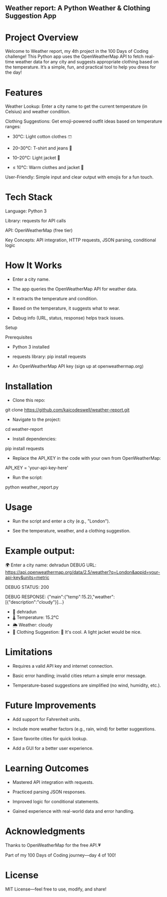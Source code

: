 ## Weather report: A Python Weather & Clothing Suggestion App

# Project Overview

Welcome to Weather report, my 4th project in the 100 Days of Coding challenge! This Python app uses the OpenWeatherMap API to fetch real-time weather data for any city and suggests appropriate clothing based on the temperature. It’s a simple, fun, and practical tool to help you dress for the day!

# Features





 Weather Lookup: Enter a city name to get the current temperature (in Celsius) and weather condition.



 Clothing Suggestions: Get emoji-powered outfit ideas based on temperature ranges:





 - 30°C: Light cotton clothes 🩳



- 20–30°C: T-shirt and jeans 👕



- 10–20°C: Light jacket 🧥



- ≤ 10°C: Warm clothes and jacket 🧣






 User-Friendly: Simple input and clear output with emojis for a fun touch.

# Tech Stack





 Language: Python 3



 Library: requests for API calls



 API: OpenWeatherMap (free tier)



 Key Concepts: API integration, HTTP requests, JSON parsing, conditional logic

# How It Works





- Enter a city name.



- The app queries the OpenWeatherMap API for weather data.



- It extracts the temperature and condition.



- Based on the temperature, it suggests what to wear.



- Debug info (URL, status, response) helps track issues.

 Setup

 Prerequisites





- Python 3 installed



- requests library: pip install requests



- An OpenWeatherMap API key (sign up at openweathermap.org)

# Installation





 - Clone this repo:

git clone https://github.com/kaicodeswell/weather-report.git



 - Navigate to the project:

cd weather-report



 - Install dependencies:

pip install requests



 - Replace the API_KEY in the code with your own from OpenWeatherMap:

API_KEY = 'your-api-key-here'



 - Run the script:

python weather_report.py

# Usage





- Run the script and enter a city (e.g., "London").



- See the temperature, weather, and a clothing suggestion.



# Example output:

🌍 Enter a city name: dehradun
 DEBUG URL: https://api.openweathermap.org/data/2.5/weather?q=London&appid=your-api-key&units=metric
 

 DEBUG STATUS: 200

 
 DEBUG RESPONSE: {"main":{"temp":15.2},"weather":[{"description":"cloudy"}]...}

- 📍 dehradun
- 🌡️ Temperature: 15.2°C
- 🌦️ Weather: cloudy
- 👚 Clothing Suggestion: 🧥 It's cool. A light jacket would be nice.

# Limitations





- Requires a valid API key and internet connection.



- Basic error handling; invalid cities return a simple error message.



- Temperature-based suggestions are simplified (no wind, humidity, etc.).

# Future Improvements





- Add support for Fahrenheit units.



- Include more weather factors (e.g., rain, wind) for better suggestions.



- Save favorite cities for quick lookup.



- Add a GUI for a better user experience.

# Learning Outcomes





- Mastered API integration with requests.



- Practiced parsing JSON responses.



- Improved logic for conditional statements.



- Gained experience with real-world data and error handling.

# Acknowledgments





Thanks to OpenWeatherMap for the free API.💗



 Part of my 100 Days of Coding journey—day 4 of 100!

# License

 MIT License—feel free to use, modify, and share!
